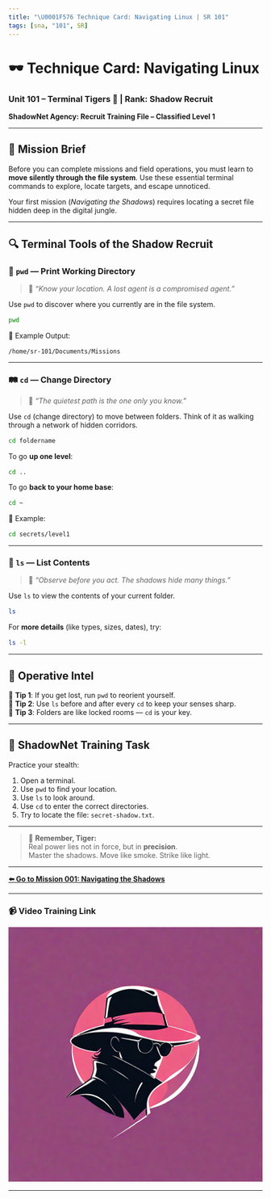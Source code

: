```yaml
---
title: "\U0001F576️ Technique Card: Navigating Linux | SR 101"
tags: [sna, "101", SR]
---
```


# 🕶️ Technique Card: Navigating Linux

### Unit 101 – Terminal Tigers 🐯 | Rank: Shadow Recruit

**ShadowNet Agency: Recruit Training File – Classified Level 1**

---

## 🎯 Mission Brief

Before you can complete missions and field operations, you must learn to **move silently through the file system**. Use these essential terminal commands to explore, locate targets, and escape unnoticed.

Your first mission (_Navigating the Shadows_) requires locating a secret file hidden deep in the digital jungle.

---

## 🔍 Terminal Tools of the Shadow Recruit

### 🧭 `pwd` — Print Working Directory

> 📌 _“Know your location. A lost agent is a compromised agent.”_

Use `pwd` to discover where you currently are in the file system.

```bash
pwd
```

🔎 Example Output:

```
/home/sr-101/Documents/Missions
```

---

### 🛤️ `cd` — Change Directory

> 📌 _“The quietest path is the one only you know.”_

Use `cd` (change directory) to move between folders. Think of it as walking through a network of hidden corridors.

```bash
cd foldername
```

To go **up one level**:

```bash
cd ..
```

To go **back to your home base**:

```bash
cd ~
```

🔎 Example:

```bash
cd secrets/level1
```

---

### 🧾 `ls` — List Contents

> 📌 _“Observe before you act. The shadows hide many things.”_

Use `ls` to view the contents of your current folder.

```bash
ls
```

For **more details** (like types, sizes, dates), try:

```bash
ls -l
```

---

## 🧠 Operative Intel

🔸 **Tip 1**: If you get lost, run `pwd` to reorient yourself.  
🔸 **Tip 2**: Use `ls` before and after every `cd` to keep your senses sharp.  
🔸 **Tip 3**: Folders are like locked rooms — `cd` is your key.

---

## 🧪 ShadowNet Training Task

Practice your stealth:

1. Open a terminal.
2. Use `pwd` to find your location.
3. Use `ls` to look around.
4. Use `cd` to enter the correct directories.
5. Try to locate the file: `secret-shadow.txt`.

---

> 🐾 **Remember, Tiger:**  
> Real power lies not in force, but in **precision**.  
> Master the shadows. Move like smoke. Strike like light.

---

**[⬅️ Go to Mission 001: Navigating the Shadows](u101-sr-001-mission.md)**

---

### 📹 Video Training Link

[![Watch the video](../../../sna1.png)](https://www.youtube.com/watch?v=jLGRM2tlEyA)

---
